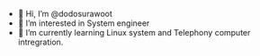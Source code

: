 - 👋 Hi, I’m @dodosurawoot
- 👀 I’m interested in System engineer
- 🌱 I’m currently learning Linux system and Telephony computer intregration.


<!---
dodosurawoot/dodosurawoot is a ✨ special ✨ repository because its `README.md` (this file) appears on your GitHub profile.
You can click the Preview link to take a look at your changes.
--->
